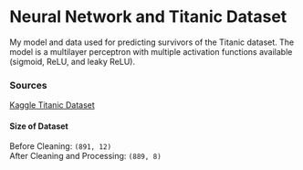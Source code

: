 # Neural Network and Titanic Dataset

My model and data used for predicting survivors of the Titanic dataset. The model is a multilayer perceptron with multiple activation functions available (sigmoid, ReLU, and leaky ReLU).

### Sources

[Kaggle Titanic Dataset](https://www.kaggle.com/competitions/titanic/data)

#### Size of Dataset
Before Cleaning: ```(891, 12)``` <br>
After Cleaning and Processing: ```(889, 8)```
